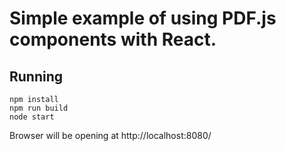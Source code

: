# Simple example of using PDF.js components with React.

## Running

```
npm install
npm run build
node start
```

Browser will be opening at http://localhost:8080/
